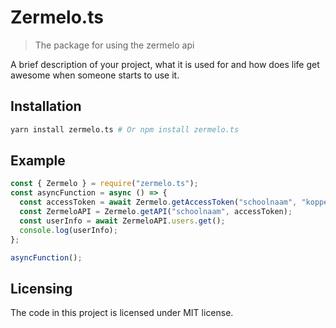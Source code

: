 # Zermelo.ts
> The package for using the zermelo api

A brief description of your project, what it is used for and how does life get
awesome when someone starts to use it.

## Installation

```bash
yarn install zermelo.ts # Or npm install zermelo.ts
```

## Example

```js
const { Zermelo } = require("zermelo.ts");
const asyncFunction = async () => {
  const accessToken = await Zermelo.getAccessToken("schoolnaam", "koppel_code");
  const ZermeloAPI = Zermelo.getAPI("schoolnaam", accessToken);
  const userInfo = await ZermeloAPI.users.get();
  console.log(userInfo);
};

asyncFunction();
```

## Licensing
The code in this project is licensed under MIT license.
